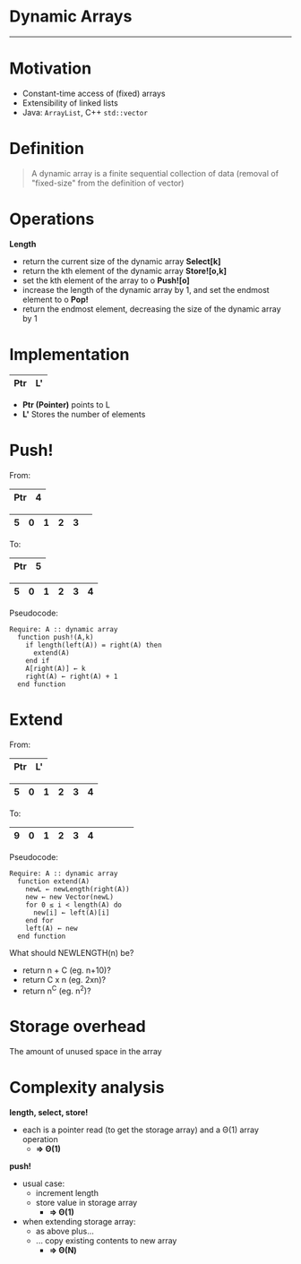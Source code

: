 # Dynamic Arrays

---

# Motivation
- Constant-time access of (fixed) arrays
- Extensibility of linked lists
- Java: `ArrayList`, C++ `std::vector`

# Definition
> A dynamic array is a finite sequential collection of data (removal of "fixed-size" from the definition of vector)

# Operations
**Length**
- return the current size of the dynamic array
**Select[k]**
- return the kth element of the dynamic array
**Store![o,k]**
- set the kth element of the array to o
**Push![o]**
- increase the length of the dynamic array by 1, and set the endmost element to o
**Pop!**
- return the endmost element, decreasing the size of the dynamic array by 1

# Implementation
| Ptr | L'|
|   ---   | --- |

- **Ptr (Pointer)** points to L  
- **L'** Stores the number of elements  

# Push!
From:  

| Ptr | 4 |
| --- |---|

| 5 | 0 | 1 | 2 | 3 |   |
|---|---|---|---|---|---|

To:  

| Ptr | 5 |
| --- |---|

| 5 | 0 | 1 | 2 | 3 | 4 |
|---|---|---|---|---|---|

Pseudocode:
```
Require: A :: dynamic array
  function push!(A,k)
    if length(left(A)) = right(A) then
      extend(A)
    end if
    A[right(A)] ← k
    right(A) ← right(A) + 1
  end function
```

# Extend
From:

| Ptr | L' |
| --- |--- |

| 5 | 0 | 1 | 2 | 3 | 4 |
|---|---|---|---|---|---|

To:

| 9 | 0 | 1 | 2 | 3 | 4 |   |   |   |   |
|---|---|---|---|---|---|---|---|---|---|

Pseudocode:
```
Require: A :: dynamic array
  function extend(A)
    newL ← newLength(right(A))
    new ← new Vector(newL)
    for 0 ≤ i < length(A) do
      new[i] ← left(A)[i]
    end for
    left(A) ← new
  end function
```  

What should NEWLENGTH(n) be?
- return n + C (eg. n+10)?
- return C x n (eg. 2xn)?
- return  n<sup>C</sup> (eg. n<sup>2</sup>)?  

# Storage overhead
The amount of unused space in the array 

# Complexity analysis
**length, select, store!**
- each is a pointer read (to get the storage array) and a Θ(1) array operation  
  - **⇒ Θ(1)**

**push!**
- usual case:
  - increment length
  - store value in storage array
    - **⇒ Θ(1)**
- when extending storage array:
  - as above plus...
  - ... copy existing contents to new array
    - **⇒ Θ(N)**
